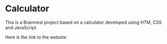# Calculator

This is a Brainnest project based on a calculator developed using HTM, CSS and JavaScript.

Here is the link to the website: 
